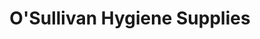 ---
title: "O'Sullivan Hygiene Supplies"
url: /clonmel/osullivan-hygiene-supplies/
shop: Sanitätshaus
---